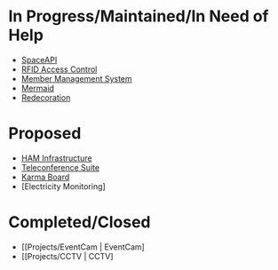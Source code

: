 In Progress/Maintained/In Need of Help
======================================

-   [ SpaceAPI](Projects/SpaceAPI.md "wikilink")
-   [ RFID Access Control](Projects/RFID.md "wikilink")
-   [ Member Management System](Projects/MMS.md "wikilink")
-   [ Mermaid](Projects/Mermaid.md "wikilink")
-   [ Redecoration](Projects/Redecoration.md "wikilink")

Proposed
========

-   [ HAM Infrastructure](Projects/HAM_Infrastructure.md "wikilink")
-   [ Teleconference Suite](Projects/Teleconference_Suite.md "wikilink")
-   [ Karma Board](Projects/Karma_Board.md "wikilink")
-   [Electricity Monitoring]

Completed/Closed
================

-   [[Projects/EventCam | EventCam]
-   [[Projects/CCTV | CCTV]
